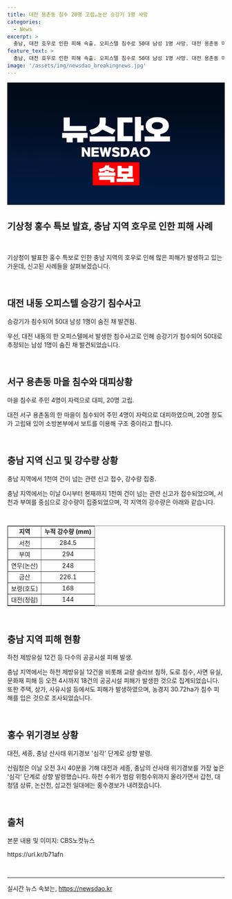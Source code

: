 ```yaml
---
title: 대전 용촌동 침수 20명 고립…논산 승강기 1명 사망
categories:
  - News
excerpt: >
  충남, 대전 호우로 인한 피해 속출. 오피스텔 침수로 50대 남성 1명 사망. 대전 용촌동 마을 침수로 주민 24명 고립, 구조 중. 0시부터 1천여 건 이상의 홍수 관련 신고 접수. 서천 1시간간 111.5mm, 부여 106mm 등 강한 비. 공공시설 18건 손상, 농경지 30.72ha 침수 피해. 대전·세종·충남 산사태 위기경보 심각 단계로 상향. 함께 세상을 바꾸는 제보, jebo@cbs.co.kr, @노컷뉴스, https://url.kr/b71afn
feature_text: >
  충남, 대전 호우로 인한 피해 속출. 오피스텔 침수로 50대 남성 1명 사망. 대전 용촌동 마을 침수로 주민 24명 고립, 구조 중. 0시부터 1천여 건 이상의 홍수 관련 신고 접수. 서천 1시간간 111.5mm, 부여 106mm 등 강한 비. 공공시설 18건 손상, 농경지 30.72ha 침수 피해. 대전·세종·충남 산사태 위기경보 심각 단계로 상향. 함께 세상을 바꾸는 제보, jebo@cbs.co.kr, @노컷뉴스, https://url.kr/b71afn
image: '/assets/img/newsdao_breakingnews.jpg'
---
```


<p><img src="/assets/img/newsdao_breakingnews.jpg" alt="bookingtag 속보" /></p>

<h2 data-ke-size="size26">기상청 홍수 특보 발효, 충남 지역 호우로 인한 피해 사례</h2>

<p data-ke-size="size16">&nbsp;</p>

<p>기상청이 발표한 홍수 특보로 인한 충남 지역의 호우로 인해 많은 피해가 발생하고 있는 가운데, 신고된 사례들을 살펴보겠습니다.</p>

<p data-ke-size="size16">&nbsp;</p>

<h2 data-ke-size="size24">대전 내동 오피스텔 승강기 침수사고</h2>

<p data-ke-size="size16">승강기가 침수되어 50대 남성 1명이 숨진 채 발견됨.</p>

<p>우선, 대전 내동의 한 오피스텔에서 발생한 침수사고로 인해 승강기가 침수되어 50대로 추정되는 남성 1명이 숨진 채 발견되었습니다.</p>

<p data-ke-size="size16">&nbsp;</p>

<h2 data-ke-size="size24">서구 용촌동 마을 침수와 대피상황</h2>

<p data-ke-size="size16">마을 침수로 주민 4명이 자력으로 대피, 20명 고립.</p>

<p>대전 서구 용촌동의 한 마을이 침수되어 주민 4명이 자력으로 대피하였으며, 20명 정도가 고립돼 있어 소방본부에서 보트를 이용해 구조 중이라고 합니다.</p>

<p data-ke-size="size16">&nbsp;</p>

<h2 data-ke-size="size24">충남 지역 신고 및 강수량 상황</h2>

<p data-ke-size="size16">충남 지역에서 1천여 건이 넘는 관련 신고 접수, 강수량 집중.</p>

<p>충남 지역에서는 이날 0시부터 현재까지 1천여 건이 넘는 관련 신고가 접수되었으며, 서천과 부여를 중심으로 강수량이 집중되었으며, 각 지역의 강수량은 아래와 같습니다.</p>

<p data-ke-size="size16">&nbsp;</p>

<table style="width: 100%;" border="1">
<tbody>
<tr>
<td style="text-align: center; height: 17px;"><b>지역</b></td>
<td style="text-align: center; height: 17px;"><b>누적 강수량 (mm)</b></td>
</tr>
<tr>
<td style="text-align: center; height: 17px;">서천</td>
<td style="text-align: center; height: 17px;">284.5</td>
</tr>
<tr>
<td style="text-align: center; height: 17px;">부여</td>
<td style="text-align: center; height: 17px;">294</td>
</tr>
<tr>
<td style="text-align: center; height: 17px;">연무(논산)</td>
<td style="text-align: center; height: 17px;">248</td>
</tr>
<tr>
<td style="text-align: center; height: 17px;">금산</td>
<td style="text-align: center; height: 17px;">226.1</td>
</tr>
<tr>
<td style="text-align: center; height: 17px;">보령(호도)</td>
<td style="text-align: center; height: 17px;">168</td>
</tr>
<tr>
<td style="text-align: center; height: 17px;">대전(정림)</td>
<td style="text-align: center; height: 17px;">144</td>
</tr>
</tbody>
</table>

<p data-ke-size="size16">&nbsp;</p>

<h2 data-ke-size="size24">충남 지역 피해 현황</h2>

<p data-ke-size="size16">하천 제방유실 12건 등 다수의 공공시설 피해 발생.</p>

<p>충남 지역에서는 하천 제방유실 12건을 비롯해 교량 슬라브 침하, 도로 침수, 사면 유실, 문화재 피해 등 오전 4시까지 18건의 공공시설 피해가 발생한 것으로 집계되었습니다. 또한 주택, 상가, 사유시설 등에서도 피해가 발생하였으며, 농경지 30.72ha가 침수 피해를 입은 것으로 조사되었습니다.</p>

<p data-ke-size="size16">&nbsp;</p>

<h2 data-ke-size="size24">홍수 위기경보 상황</h2>

<p data-ke-size="size16">대전, 세종, 충남 산사태 위기경보 '심각' 단계로 상향 발령.</p>

<p>산림청은 이날 오전 3시 40분을 기해 대전과 세종, 충남의 산사태 위기경보를 가장 높은 '심각' 단계로 상향 발령했습니다. 하천 수위가 범람 위험수위까지 올라가면서 갑천, 대청댐 상류, 논산천, 삽교천 일대에는 홍수경보가 내려졌습니다.</p>

<p data-ke-size="size16">&nbsp;</p>

<h2 data-ke-size="size24">출처</h2>

<p data-ke-size="size16">본문 내용 및 이미지: CBS노컷뉴스</p>

<p data-ke-size="size16">https://url.kr/b71afn</p>

<p data-ke-size="size16">&nbsp;</p>

<hr>
실시간 뉴스 속보는, <a href="https://newsdao.kr" rel="dofollow">https://newsdao.kr</a>


